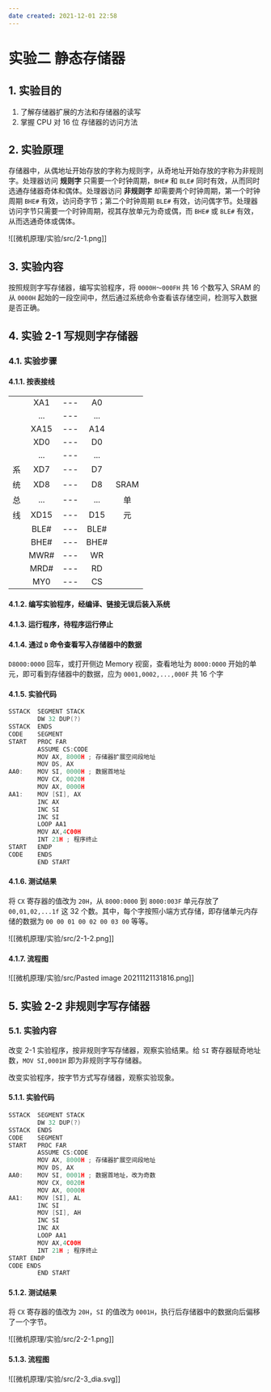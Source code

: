 ```yaml
---
date created: 2021-12-01 22:58
---
```


# 实验二 静态存储器

## 1. 实验目的

1. 了解存储器扩展的方法和存储器的读写
2. 掌握 CPU 对 16 位 存储器的访问方法

## 2. 实验原理

存储器中，从偶地址开始存放的字称为规则字，从奇地址开始存放的字称为非规则字。处理器访问 **规则字** 只需要一个时钟周期，`BHE#` 和 `BLE#` 同时有效，从而同时选通存储器奇体和偶体。处理器访问 **非规则字** 却需要两个时钟周期，第一个时钟周期 `BHE#` 有效，访问奇字节；第二个时钟周期  `BLE#` 有效，访问偶字节。处理器访问字节只需要一个时钟周期，视其存放单元为奇或偶，而 `BHE#` 或  `BLE#` 有效，从而选通奇体或偶体。

![[微机原理/实验/src/2-1.png]]

## 3. 实验内容

按照规则字写存储器，编写实验程序，将 `0000H～000FH` 共 16 个数写入 SRAM 的从 `0000H` 起始的一段空间中，然后通过系统命令查看该存储空间，检测写入数据是否正确。

## 4. 实验 2-1 写规则字存储器

### 4.1.  实验步骤

#### 4.1.1. 按表接线

|     |      |     |      |      |
| :-: | :--: | :-: | :--: | :--: |
|     |  XA1 | --- |  A0  |      |
|     |  ... | --- |  ... |      |
|     | XA15 | --- |  A14 |      |
|     |  XD0 | --- |  D0  |      |
|     |  ... | --- |  ... |      |
|  系  |  XD7 | --- |  D7  |      |
|  统  |  XD8 | --- |  D8  | SRAM |
|  总  |  ... | --- |  ... |   单  |
|  线  | XD15 | --- |  D15 |   元  |
|     | BLE# | --- | BLE# |      |
|     | BHE# | --- | BHE# |      |
|     | MWR# | --- |  WR  |      |
|     | MRD# | --- |  RD  |      |
|     |  MY0 | --- |  CS  |      |

#### 4.1.2. 编写实验程序，经编译、链接无误后装入系统

#### 4.1.3. 运行程序，待程序运行停止

#### 4.1.4. 通过 `D` 命令查看写入存储器中的数据

`D8000:0000` 回车，或打开侧边 Memory 视窗，查看地址为 `8000:0000` 开始的单元，即可看到存储器中的数据，应为 `0001,0002,...,000F` 共 16 个字

#### 4.1.5. 实验代码

```c
SSTACK  SEGMENT STACK
        DW 32 DUP(?)
SSTACK  ENDS
CODE    SEGMENT
START   PROC FAR
        ASSUME CS:CODE 
        MOV AX, 8000H ; 存储器扩展空间段地址
        MOV DS, AX
AA0:    MOV SI, 0000H ; 数据首地址
        MOV CX, 0020H
        MOV AX, 0000H
AA1:    MOV [SI], AX
        INC AX
        INC SI
        INC SI
        LOOP AA1
        MOV AX,4C00H
        INT 21H ; 程序终止
START   ENDP
CODE    ENDS
        END START
```

#### 4.1.6. 测试结果

将 `CX` 寄存器的值改为 `20H`，从 `8000:0000` 到 `8000:003F` 单元存放了 `00,01,02,...1f` 这 32 个数。其中，每个字按照小端方式存储，即存储单元内存储的数据为 `00 00 01 00 02 00 03 00` 等等。

![[微机原理/实验/src/2-1-2.png]]

#### 4.1.7. 流程图

![[微机原理/实验/src/Pasted image 20211121131816.png]]

## 5. 实验 2-2 非规则字写存储器

### 5.1.  实验内容

改变 2-1 实验程序，按非规则字写存储器，观察实验结果。给 `SI` 寄存器赋奇地址数，`MOV SI,0001H` 即为非规则字写存储器。

改变实验程序，按字节方式写存储器，观察实验现象。

#### 5.1.1. 实验代码

```c
SSTACK  SEGMENT STACK
        DW 32 DUP(?)
SSTACK  ENDS
CODE    SEGMENT
START   PROC FAR
        ASSUME CS:CODE 
        MOV AX, 8000H ; 存储器扩展空间段地址
        MOV DS, AX
AA0:    MOV SI, 0001H ; 数据首地址，改为奇数
        MOV CX, 0020H
        MOV AX, 0000H
AA1:    MOV [SI], AL
		INC SI
		MOV [SI], AH
        INC SI
		INC AX
        LOOP AA1
        MOV AX,4C00H
        INT 21H ; 程序终止
START ENDP
CODE ENDS
        END START
```

#### 5.1.2. 测试结果

将 `CX` 寄存器的值改为 `20H`，`SI` 的值改为 `0001H`，执行后存储器中的数据向后偏移了一个字节。

![[微机原理/实验/src/2-2-1.png]]

#### 5.1.3. 流程图

![[微机原理/实验/src/2-3_dia.svg]]
